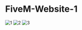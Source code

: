 # FiveM-Website-1
![1](https://user-images.githubusercontent.com/17235041/160282411-b07b6839-c9c4-44a9-a821-53e56f07451d.png)
![2](https://user-images.githubusercontent.com/17235041/160282514-a5d292cc-2b4e-4aaf-8ab2-4784d1691b5c.png)
![3](https://user-images.githubusercontent.com/17235041/160282417-c2a1f1cd-8d42-4d89-8e41-4a3b6ed1c339.png)
